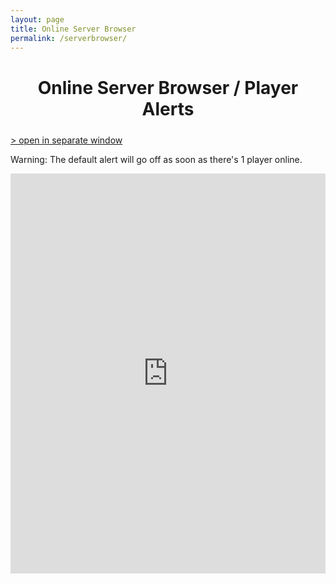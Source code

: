 ```yaml
---
layout: page
title: Online Server Browser
permalink: /serverbrowser/
---
```


<h1 style="width: 100%; text-align: center; margin-bottom: 24px">
Online Server Browser / Player Alerts
</h1>

[> open in separate window](http://aims.wasted.ch/tolservers)  

Warning: The default alert will go off as soon as there's 1 player online.

<iframe src="http://aims.wasted.ch/tolservers" style="border:0; width: 100%; height:640px;"></iframe>

